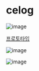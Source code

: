 # celog

![image](https://github.com/f-lab-edu/celog/assets/80192911/945d45b1-f327-4f39-8d00-5a97a367209d)

[프로토타입](https://ovenapp.io/view/SuEVqgcBEXPsejjnk4G57VIqwCOsbqPf/wl89b)

![image](https://github.com/f-lab-edu/celog/assets/80192911/469c3dde-614a-4719-95b8-70cf99fb71d3)

![image](https://github.com/f-lab-edu/celog/assets/80192911/62bc353c-2d19-474d-a98f-45bb4a4f3cc5)

